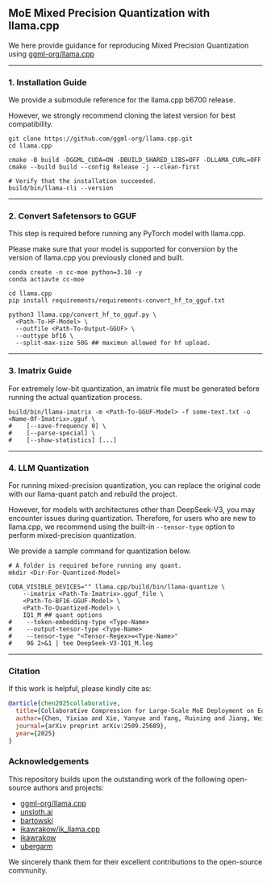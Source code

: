 ## MoE Mixed Precision Quantization with llama.cpp
We here provide guidance for reproducing Mixed Precision Quantization using [ggml-org/llama.cpp](https://github.com/ggml-org/llama.cpp) 

---

### 1. Installation Guide

We provide a submodule reference for the llama.cpp b6700 release.

However, we strongly recommend cloning the latest version for best compatibility.

```
git clone https://github.com/ggml-org/llama.cpp.git
cd llama.cpp

cmake -B build -DGGML_CUDA=ON -DBUILD_SHARED_LIBS=OFF -DLLAMA_CURL=OFF
cmake --build build --config Release -j --clean-first

# Verify that the installation succeeded.
build/bin/llama-cli --version 
```

---

### 2. Convert Safetensors to GGUF
This step is required before running any PyTorch model with llama.cpp. 

Please make sure that your model is supported for conversion by the version of llama.cpp you previously cloned and built.

```
conda create -n cc-moe python=3.10 -y
conda actiavte cc-moe

cd llama.cpp
pip install requirements/requirements-convert_hf_to_gguf.txt

python3 llama.cpp/convert_hf_to_gguf.py \
  <Path-To-HF-Model> \
  --outfile <Path-To-Output-GGUF> \
  --outtype bf16 \
  --split-max-size 50G ## maximun allowed for hf upload.
```

---

### 3. Imatrix Guide
For extremely low-bit quantization, an imatrix file must be generated before running the actual quantization process.
```
build/bin/llama-imatrix -m <Path-To-GGUF-Model> -f some-text.txt -o <Name-Of-Imatrix>.gguf \
#    [--save-frequency 0] \
#    [--parse-special] \
#    [--show-statistics] [...]
```

---

### 4. LLM Quantization
For running mixed-precision quantization, you can replace the original code with our llama-quant patch and rebuild the project.

However, for models with architectures other than DeepSeek-V3, you may encounter issues during quantization.
Therefore, for users who are new to llama.cpp, we recommend using the built-in `--tensor-type` option to perform mixed-precision quantization.

We provide a sample command for quantization below.
```
# A folder is required before running any quant.
mkdir <Dir-For-Quantized-Model> 

CUDA_VISIBLE_DEVICES="" llama.cpp/build/bin/llama-quantize \
    --imatrix <Path-To-Imatrix>.gguf_file \
    <Path-To-BF16-GGUF-Model> \
    <Path-To-Quantized-Model> \
    IQ1_M ## quant options
#    --token-embedding-type <Type-Name>
#    --output-tensor-type <Type-Name>
#    --tensor-type "<Tensor-Regex>=<Type-Name>"
#    96 2>&1 | tee DeepSeek-V3-IQ1_M.log

```

---

### Citation

If this work is helpful, please kindly cite as:

```bibtex
@article{chen2025collaborative,
  title={Collaborative Compression for Large-Scale MoE Deployment on Edge},
  author={Chen, Yixiao and Xie, Yanyue and Yang, Ruining and Jiang, Wei and Wang, Wei and He, Yong and Chen, Yue and Zhao, Pu and Wang, Yanzhi},
  journal={arXiv preprint arXiv:2509.25689},
  year={2025}
}
```

### Acknowledgements

This repository builds upon the outstanding work of the following open-source authors and projects:

- [ggml-org/llama.cpp](https://github.com/ggml-org/llama.cpp)  
- [unsloth.ai](https://unsloth.ai/)  
- [bartowski](https://github.com/bartowski1182)  
- [ikawrakow/ik_llama.cpp](https://github.com/ikawrakow/ik_llama.cpp)  
- [ikawrakow](https://github.com/ikawrakow)  
- [ubergarm](https://github.com/ubergarm)

We sincerely thank them for their excellent contributions to the open-source community.


